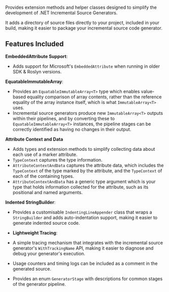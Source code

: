 Provides extension methods and helper classes designed to
simplify the development of .NET Incremental Source Generators.

It adds a directory of source files directly to your project,
included in your build, making it easier to package your
incremental source code generator.

## Features Included

**EmbeddedAttribute Support**:
    
- Adds support for Microsoft's `EmbeddedAttribute` when running in older
  SDK & Roslyn versions.

**EquatableImmutableArray**:

- Provides an `EquatableImmutableArray<T>` type which enables value-based
  equality comparison of array contents, rather than the reference equality
  of the array instance itself, which is what `ImmutableArray<T>` uses.
- Incremental source generators produce new `ImmutableArray<T>` outputs within their
  pipelines, and by converting these to `EquatableImmutableArray<T>` instances,
  the pipeline stages can be correctly identified as having no changes in their
  output.

**Attribute Context and Data**

- Adds types and extension methods to simplify collecting data about each use of a marker attribute.
- `TypeContext` captures the type information.
- `AttributeContextAndData` captures the attribute data, which includes the `TypeContext` of the type marked by 
  the attribute, and the `TypeContext` of each of the containing types.
- `AttributeContextAndData` has a generic type argument which is your type that holds
  information collected for the attribute, such as its positional and named arguments.

**Indented StringBuilder**:
- Provides a customisable `IndentingLineAppender` class that wraps a `StringBuilder` and adds
  auto-indentation support, making it easier to generate indented source code.

- **Lightweight Tracing**:

- A simple tracing mechanism that integrates with the incremental source generator's
  `WithTrackingName` API, making it easier to diagnose and debug your generator's execution.
- Usage counters and timing logs can be included as a comment in the generated source.
- Provides an enum `GeneratorStage` with descriptions for common stages of the generator pipeline.
